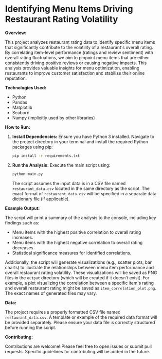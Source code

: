 # Identifying Menu Items Driving Restaurant Rating Volatility

**Overview:**

This project analyzes restaurant rating data to identify specific menu items that significantly contribute to the volatility of a restaurant's overall rating. By correlating item-level performance (ratings and review sentiment) with overall rating fluctuations, we aim to pinpoint menu items that are either consistently driving positive reviews or causing negative impacts. This analysis provides valuable insights for menu optimization, enabling restaurants to improve customer satisfaction and stabilize their online reputation.

**Technologies Used:**

* Python
* Pandas
* Matplotlib
* Seaborn
* Numpy (implicitly used by other libraries)

**How to Run:**

1. **Install Dependencies:** Ensure you have Python 3 installed. Navigate to the project directory in your terminal and install the required Python packages using pip:

   ```bash
   pip install -r requirements.txt
   ```

2. **Run the Analysis:** Execute the main script using:

   ```bash
   python main.py
   ```

   The script assumes the input data is in a CSV file named `restaurant_data.csv` located in the same directory as the script.  The exact format of `restaurant_data.csv` will be specified in a separate data dictionary file (if applicable).


**Example Output:**

The script will print a summary of the analysis to the console, including key findings such as:

* Menu items with the highest positive correlation to overall rating increases.
* Menu items with the highest negative correlation to overall rating decreases.
* Statistical significance measures for identified correlations.


Additionally, the script will generate visualizations (e.g., scatter plots, bar charts) to illustrate the relationships between menu item performance and overall restaurant rating volatility. These visualizations will be saved as PNG files in the `output` directory (which will be created if it doesn't exist).  For example, a plot visualizing the correlation between a specific item's rating and overall restaurant rating might be saved as `item_correlation_plot.png`.  The exact names of generated files may vary.


**Data:**

The project requires a properly formatted CSV file named `restaurant_data.csv`.  A template or example of the required data format will be provided separately.  Please ensure your data file is correctly structured before running the script.


**Contributing:**

Contributions are welcome! Please feel free to open issues or submit pull requests.  Specific guidelines for contributing will be added in the future.